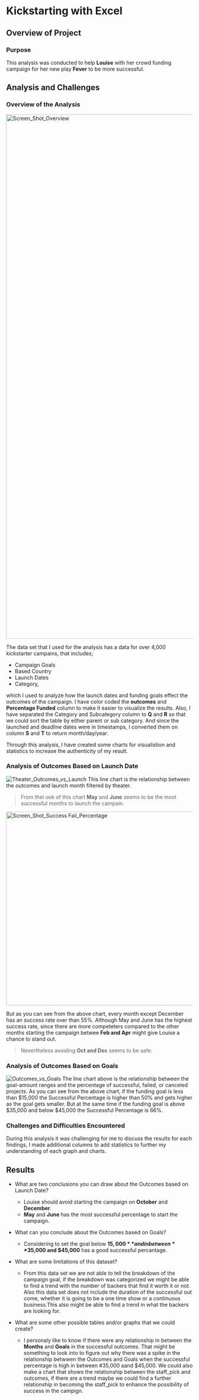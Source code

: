 # Kickstarting with Excel

## Overview of Project
### Purpose
This analysis was conducted to help **Louise** with her crowd funding campaign for her new play **Fever** to be more successful.


## Analysis and Challenges
### Overview of the Analysis
<img width="1413" alt="Screen_Shot_Overview" src="https://user-images.githubusercontent.com/110373282/187104889-ab271681-1e74-428e-a3b5-e871f9b5016f.png">

The data set that I used for the analysis has a data for over 4,000 kickstarter campains, that includes;

 - Campaign Goals
 - Based Country
 - Launch Dates
 - Category,

which I used to analyze how the launch dates and funding goals effect the outcomes of the campaign. I have color coded the **outcomes** and **Percentage Funded** column to make it easier to visualize the results. Also, I have separated the Category and Subcategory column to **Q** and **R** so that we could sort the table by either parent or sub category. And since the launched and deadline dates were in timestamps, I converted them on column **S** and **T**  to return month/day/year.

Through this analysis, I have created some charts for visualistion and statistics to increase the authenticity of my result.

### Analysis of Outcomes Based on Launch Date

![Theater_Outcomes_vs_Launch](https://user-images.githubusercontent.com/110373282/187107975-f7f1a39a-dc02-4832-90ba-8b648066c276.png)
This line chart is the relationship between the outcomes and launch month filtered by theater.
>From thel ook of this chart **May** and **June** seems to be the most successful months to launch the campain.
<img width="522" alt="Screen_Shot_Success Fail_Percentage " src="https://user-images.githubusercontent.com/110373282/187109489-62954cc0-2478-4b26-83ea-b82eaaba3673.png">

But as you can see from the above chart, every month except December has an success rate over than 55%. Although May and June has the highest success rate, since there are more competeters compared to the other months starting the campaign betwee **Feb and Apr** might give Louise a chance to stand out. 
>Nevertheless avoiding **Oct and Dec** seems to be safe.

### Analysis of Outcomes Based on Goals

![Outcomes_vs_Goals](https://user-images.githubusercontent.com/110373282/187110850-c5a49819-f6ab-436f-8010-ce177275bb1e.png)
The line chart above is the relationship between the goal-amount ranges and the percentage of successful, failed, or canceled projects.
As you can see from the above chart, if the funding goal is less than $15,000 the Successful Percentage is higher than 50% and gets higher as the goal gets smaller. But at the same time if the funding goal is above $35,000 and below $45,000 the Successful Percentage is 66%.

### Challenges and Difficulties Encountered

During this analysis it was challenging for me to discuss the results for each findings, I made additional columns to add statistics to further my understanding of each graph and charts.

## Results

- What are two conclusions you can draw about the Outcomes based on Launch Date?
    - Louise should avoid starting the campaign on **October** and **December**.
    - **May** and **June** has the most successful percentage to start the campaign.
    
- What can you conclude about the Outcomes based on Goals?
    - Considering to set the goal below **$15,000** and in between **$35,000 and $45,000** has a good successful percantage.
    
- What are some limitations of this dataset?
    - From this data set we are not able to tell the breakdown of the campaign goal, if the breakdown was categorized we might be able to find a trend with the number of backers that find it worth it or not. Also this data set does not include the duration of the successful out come, whether it is going to be a one time show or a continuous business.This also might be able to find a trend in what the backers are looking for.
    
- What are some other possible tables and/or graphs that we could create?
    - I personaly like to know if there were any relationship in between the **Months** and **Goals** in the successful outcomes. That might be something to look into to figure out why there was a spike in the relationship betwwen the Outcomes and Goals when the successful percentage is high in between #35,000 aand $45,000. We could also make a chart that shows the relationship between the staff_pick and outcomes, if there are a trend maybe we could find a further relationship in becoming the staff_pick to enhance the possibility of success in the campign.
    

